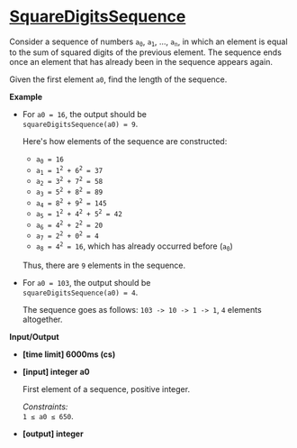 ﻿# [SquareDigitsSequence](https://codefights.com/arcade/code-arcade/labyrinth-of-nested-loops/MvX84CA5HN6GKqv7R)

<div class="markdown"><p>Consider a sequence of numbers <code>a<sub>0</sub></code>, <code>a<sub>1</sub></code>, ..., <code>a<sub>n</sub></code>, in which an element is equal to the sum of squared digits of the previous element. The sequence ends once an element that has already been in the sequence appears again.</p>
<p>Given the first element <code>a0</code>, find the length of the sequence.</p>
<p><strong>Example</strong></p>
<ul>
<li>
<p>For <code>a0 = 16</code>, the output should be<br>
<code>squareDigitsSequence(a0) = 9</code>.</p>
<p>Here's how elements of the sequence are constructed:</p>
<ul>
<li><code>a<sub>0</sub> = 16</code></li>
<li><code>a<sub>1</sub> = 1<sup>2</sup> + 6<sup>2</sup> = 37</code></li>
<li><code>a<sub>2</sub> = 3<sup>2</sup> + 7<sup>2</sup> = 58</code></li>
<li><code>a<sub>3</sub> = 5<sup>2</sup> + 8<sup>2</sup> = 89</code></li>
<li><code>a<sub>4</sub> = 8<sup>2</sup> + 9<sup>2</sup> = 145</code></li>
<li><code>a<sub>5</sub> = 1<sup>2</sup> + 4<sup>2</sup> + 5<sup>2</sup> = 42</code></li>
<li><code>a<sub>6</sub> = 4<sup>2</sup> + 2<sup>2</sup> = 20</code></li>
<li><code>a<sub>7</sub> = 2<sup>2</sup> + 0<sup>2</sup> = 4</code></li>
<li><code>a<sub>8</sub> = 4<sup>2</sup> = 16</code>, which has already occurred before (<code>a<sub>0</sub></code>)</li>
</ul>
<p>Thus, there are <code>9</code> elements in the sequence.</p>
</li>
<li>
<p>For <code>a0 = 103</code>, the output should be<br>
<code>squareDigitsSequence(a0) = 4</code>.</p>
<p>The sequence goes as follows: <code>103 -&gt; 10 -&gt; 1 -&gt; 1</code>, <code>4</code> elements altogether.</p>
</li>
</ul>
<p><strong>Input/Output</strong></p>
<ul>
<li><strong>[time limit] 6000ms (cs)</strong></li>
</ul>
<ul>
<li>
<p><strong>[input] integer a0</strong></p>
<p>First element of a sequence, positive integer.</p>
<p><em>Constraints:</em><br>
<code>1 ≤ a0 ≤ 650</code>.</p>
</li>
<li>
<p><strong>[output] integer</strong></p>
</li>
</ul>
</div>